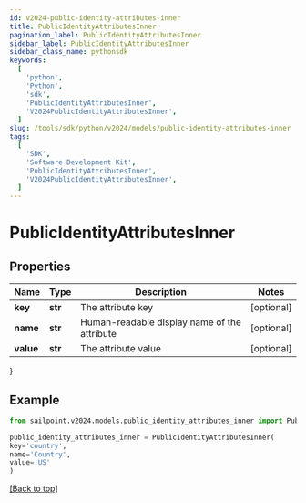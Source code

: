 ```yaml
---
id: v2024-public-identity-attributes-inner
title: PublicIdentityAttributesInner
pagination_label: PublicIdentityAttributesInner
sidebar_label: PublicIdentityAttributesInner
sidebar_class_name: pythonsdk
keywords:
  [
    'python',
    'Python',
    'sdk',
    'PublicIdentityAttributesInner',
    'V2024PublicIdentityAttributesInner',
  ]
slug: /tools/sdk/python/v2024/models/public-identity-attributes-inner
tags:
  [
    'SDK',
    'Software Development Kit',
    'PublicIdentityAttributesInner',
    'V2024PublicIdentityAttributesInner',
  ]
---
```


# PublicIdentityAttributesInner

## Properties

| Name | Type | Description | Notes |
| --- | --- | --- | --- |
| **key** | **str** | The attribute key | [optional] |
| **name** | **str** | Human-readable display name of the attribute | [optional] |
| **value** | **str** | The attribute value | [optional] |

}

## Example

```python
from sailpoint.v2024.models.public_identity_attributes_inner import PublicIdentityAttributesInner

public_identity_attributes_inner = PublicIdentityAttributesInner(
key='country',
name='Country',
value='US'
)

```

[[Back to top]](#)
